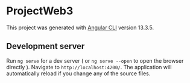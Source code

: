 # ProjectWeb3

This project was generated with [Angular CLI](https://github.com/angular/angular-cli) version 13.3.5.

## Development server

Run `ng serve` for a dev server ( or `ng serve --open` to open the browser directly ). Navigate to `http://localhost:4200/`. The application will automatically reload if you change any of the source files.
